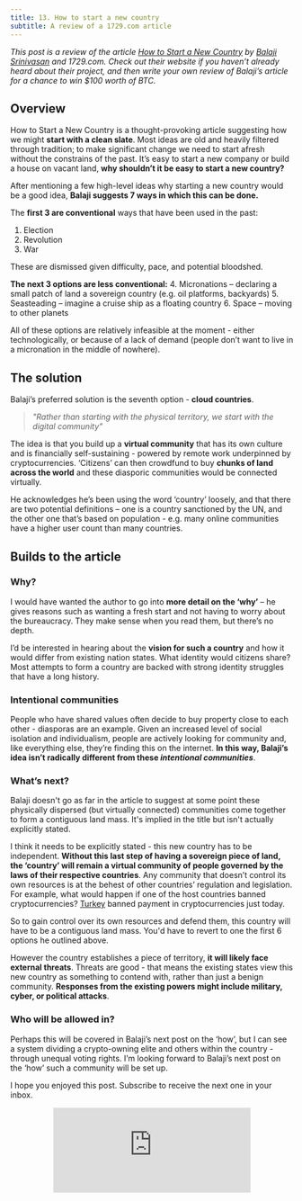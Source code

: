 ```yaml
---
title: 13. How to start a new country
subtitle: A review of a 1729.com article
---
```


_This post is a review of the article [How to Start a New Country](https://1729.com/how-to-start-a-new-country) by [Balaji Srinivasan](https://www.balajis.com) and 1729.com. Check out their website if you haven’t already heard about their project, and then write your own review of Balaji’s article for a chance to win $100 worth of BTC._

## Overview
How to Start a New Country is a thought-provoking article suggesting how we might __start with a clean slate__. Most ideas are old and heavily filtered through tradition; to make significant change we need to start afresh without the constrains of the past. It’s easy to start a new company or build a house on vacant land, __why shouldn’t it be easy to start a new country?__

After mentioning a few high-level ideas why starting a new country would be a good idea, __Balaji suggests 7 ways in which this can be done.__

The __first 3 are conventional__ ways that have been used in the past:
1. Election
2. Revolution
3. War

These are dismissed given difficulty, pace, and potential bloodshed. 

__The next 3 options are less conventional:__
4. Micronations – declaring a small patch of land a sovereign country (e.g. oil platforms, backyards)
5. Seasteading – imagine a cruise ship as a floating country
6. Space – moving to other planets

All of these options are relatively infeasible at the moment - either technologically, or because of a lack of demand (people don’t want to live in a micronation in the middle of nowhere).

## The solution

Balaji’s preferred solution is the seventh option - __cloud countries__.

> _"Rather than starting with the physical territory, we start with the digital community"_

The idea is that you build up a __virtual community__ that has its own culture and is financially self-sustaining - powered by remote work underpinned by cryptocurrencies. ‘Citizens’ can then crowdfund to buy __chunks of land across the world__ and these diasporic communities would be connected virtually.

He acknowledges he’s been using the word ‘country’ loosely, and that there are two potential definitions – one is a country sanctioned by the UN, and the other one that’s based on population - e.g. many online communities have a higher user count than many countries.

## Builds to the article

### Why?

I would have wanted the author to go into __more detail on the ‘why’__ – he gives reasons such as wanting a fresh start and not having to worry about the bureaucracy. They make sense when you read them, but there’s no depth. 

I’d be interested in hearing about the __vision for such a country__ and how it would differ from existing nation states. What identity would citizens share? Most attempts to form a country are backed with strong identity struggles that have a long history.

### Intentional communities

People who have shared values often decide to buy property close to each other - diasporas are an example. Given an increased level of social isolation and individualism, people are actively looking for community and, like everything else, they’re finding this on the internet. __In this way, Balaji’s idea isn’t radically different from these *intentional communities*__.

### What’s next?

Balaji doesn't go as far in the article to suggest at some point these physically dispersed (but virtually connected) communities come together to form a contiguous land mass. It's implied in the title but isn't actually explicitly stated.

I think it needs to be explicitly stated - this new country has to be independent. __Without this last step of having a sovereign piece of land, the ‘country’ will remain a virtual community of people governed by the laws of their respective countries__. Any community that doesn’t control its own resources is at the behest of other countries’ regulation and legislation. For example, what would happen if one of the host countries banned cryptocurrencies? [Turkey](https://www.aljazeera.com/economy/2021/4/16/turkey-bans-crypto-payments-and-bitcoin-feels-the-pain) banned payment in cryptocurrencies just today.

So to gain control over its own resources and defend them, this country will have to be a contiguous land mass. You'd have to revert to one the first 6 options he outlined above.

However the country establishes a piece of territory, __it will likely face external threats__. Threats are good - that means the existing states view this new country as something to contend with, rather than just a benign community. __Responses from the existing powers might include military, cyber, or political attacks__.

### Who will be allowed in? 
Perhaps this will be covered in Balaji’s next post on the ‘how’, but I can see a system dividing a crypto-owning elite and others within the country - through unequal voting rights. I’m looking forward to Balaji’s next post on the ‘how’ such a community will be set up. 

I hope you enjoyed this post. Subscribe to receive the next one in your inbox. 

<div
  style="text-align:center;width:100%;">
<iframe src="https://taariq.substack.com/embed" width="350" height="150" style="border:1px solid #EEE; background:white; margin: 0 auto; dislay: block;" frameborder="0" scrolling="no"></iframe>

</div>
